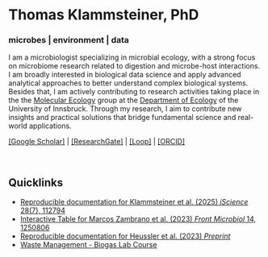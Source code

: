 # Thomas Klammsteiner, PhD

### microbes | environment | data

I am a microbiologist specializing in microbial ecology, with a strong focus on microbiome research related to digestion and microbe-host interactions. I am broadly interested in biological data science and apply advanced analytical approaches to better understand complex biological systems. Besides that, I am actively contributing to research activities taking place in the the [Molecular Ecology](https://molecular-ecology.at/) group at the [Department of Ecology](https://www.uibk.ac.at/en/ecology/) of the University of Innsbruck. Through my research, I aim to contribute new insights and practical solutions that bridge fundamental science and real-world applications.

[[Google Scholar]](https://scholar.google.com/citations?user=jI_Q6tgAAAAJ&hl=de) | 
[[ResearchGate]](https://www.researchgate.net/profile/Thomas-Klammsteiner) | 
[[Loop]](https://loop.frontiersin.org/people/689327/overview) | 
[[ORCID]](https://orcid.org/0000-0003-1280-5159)

<br>

## Quicklinks
- [Reproducible documentation for Klammsteiner et al. (2025) *iScience* 28(7), 112794](https://tklammsteiner.github.io/templarvae/)
- [Interactive Table for Marcos Zambrano et al. (2023) *Front Microbiol* 14, 1250806](https://tklammsteiner.github.io/machine-learning-toolbox)
- [Reproducible documentation for Heussler et al. (2023) *Preprint*](https://tklammsteiner.github.io/eggsurfacemicrobiome)
- [Waste Management - Biogas Lab Course](https://tklammsteiner.github.io/waste-management-course/)
